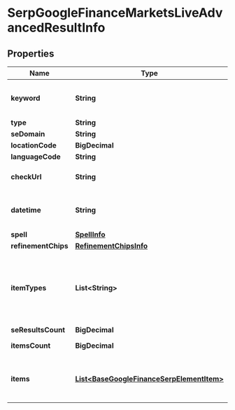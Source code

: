 

# SerpGoogleFinanceMarketsLiveAdvancedResultInfo


## Properties

| Name | Type | Description | Notes |
|------------ | ------------- | ------------- | -------------|
|**keyword** | **String** | keyword received in a POST array the keyword is returned with decoded %## (plus character ‘+’ will be decoded to a space character) |  [optional] |
|**type** | **String** | type of element |  [optional] |
|**seDomain** | **String** | search engine domain in a POST array |  [optional] |
|**locationCode** | **BigDecimal** | location code in a POST array |  [optional] |
|**languageCode** | **String** | language code in a POST array |  [optional] |
|**checkUrl** | **String** | direct URL to search engine results you can use it to make sure that we provided accurate results |  [optional] |
|**datetime** | **String** | date and time when the result was received in the UTC format: “yyyy-mm-dd hh-mm-ss +00:00” example: 2019-11-15 12:57:46 +00:00 |  [optional] |
|**spell** | [**SpellInfo**](SpellInfo.md) |  |  [optional] |
|**refinementChips** | [**RefinementChipsInfo**](RefinementChipsInfo.md) |  |  [optional] |
|**itemTypes** | **List&lt;String&gt;** | types of search results in SERP contains types of search results (items) found in SERP; possible item types: google_finance_hero_groups, google_finance_explore_market_trends, google_finance_news, google_finance_interested, google_finance_people_also_search |  [optional] |
|**seResultsCount** | **BigDecimal** | total number of results in SERP |  [optional] |
|**itemsCount** | **BigDecimal** | the number of results returned in the items array |  [optional] |
|**items** | [**List&lt;BaseGoogleFinanceSerpElementItem&gt;**](BaseGoogleFinanceSerpElementItem.md) | market indexes related to the market trends element possible type of items: google_finance_asset_pair_element, google_finance_market_instrument_element, google_finance_market_index_element |  [optional] |




